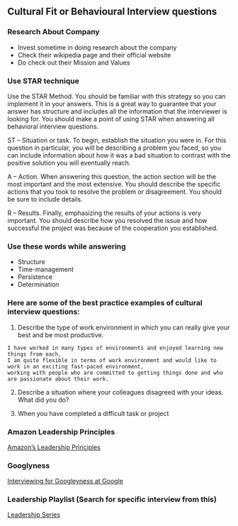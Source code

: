 ## Cultural Fit or Behavioural Interview questions

### Research About Company
- Invest sometime in doing research about the company
- Check their wikipedia page and their official website
- Do check out their Mission and Values


### Use STAR technique
Use the STAR Method. You should be familiar with this strategy so you can implement it in your answers. This is a great way to guarantee that your answer has structure and includes all the information that the interviewer is looking for. You should make a point of using STAR when answering all behavioral interview questions.

ST – Situation or task. To begin, establish the situation you were in. For this question in particular, you will be describing a problem you faced, so you can include information about how it was a bad situation to contrast with the positive solution you will eventually reach.

A – Action. When answering this question, the action section will be the most important and the most extensive. You should describe the specific actions that you took to resolve the problem or disagreement. You should be sure to include details.

R – Results. Finally, emphasizing the results of your actions is very important. You should describe how you resolved the issue and how successful the project was because of the cooperation you established.

### Use these words while answering
- Structure
- Time-management
- Persistence
- Determination

### Here are some of the best practice examples of cultural interview questions:
1. Describe the type of work environment in which you can really give your best and be most productive.
```
I have worked in many types of environments and enjoyed learning new things from each.
I am quite flexible in terms of work environment and would like to work in an exciting fast-paced environment, 
working with people who are committed to getting things done and who are passionate about their work.
```

2. Describe a situation where your colleagues disagreed with your ideas. What did you do?


3. When you have completed a difficult task or project

### Amazon Leadership Principles
[Amazon’s Leadership Principles](https://www.youtube.com/watch?v=RzlUQCy84rQ&t=275s&ab_channel=DanCroitor)

### Googlyness
[Interviewing for Googleyness at Google](https://www.youtube.com/watch?v=TWFs3dxfiOc)

### Leadership Playlist (Search for specific interview from this)
[Leadership Series](https://youtube.com/playlist?list=PLLucmoeZjtMQK8T111wCvqnfOd0qGFqzL)
